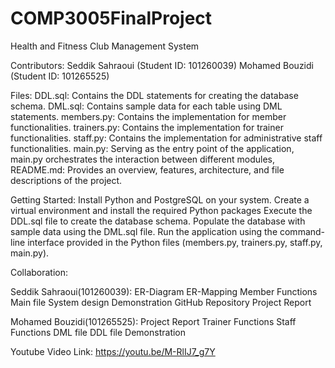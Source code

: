 # COMP3005FinalProject

Health and Fitness Club Management System

Contributors:
Seddik Sahraoui (Student ID: 101260039)
Mohamed Bouzidi (Student ID: 101265525)


Files:
DDL.sql: Contains the DDL statements for creating the database schema.
DML.sql: Contains sample data for each table using DML statements.
members.py: Contains the implementation for member functionalities.
trainers.py: Contains the implementation for trainer functionalities.
staff.py: Contains the implementation for administrative staff functionalities.
main.py: Serving as the entry point of the application, main.py orchestrates the interaction between different modules,
README.md: Provides an overview, features, architecture, and file descriptions of the project.

Getting Started:
Install Python and PostgreSQL on your system.
Create a virtual environment and install the required Python packages 
Execute the DDL.sql file to create the database schema.
Populate the database with sample data using the DML.sql file.
Run the application using the command-line interface provided in the Python files (members.py, trainers.py, staff.py, main.py).

Collaboration:

Seddik Sahraoui(101260039):
ER-Diagram
ER-Mapping
Member Functions 
Main file
System design
Demonstration
GitHub Repository
Project Report


Mohamed Bouzidi(101265525):
Project Report
Trainer Functions
Staff Functions
DML file
DDL file
Demonstration

Youtube Video Link: https://youtu.be/M-RlIJ7_g7Y 




